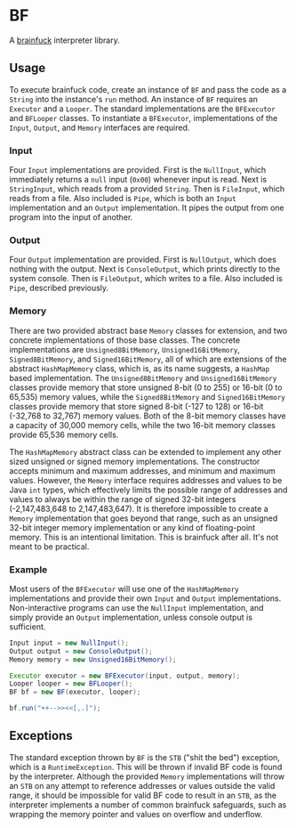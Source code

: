 # BF

A [brainfuck](https://esolangs.org/wiki/Brainfuck) interpreter library.

## Usage

To execute brainfuck code, create an instance of `BF` and pass the code as a `String` into the instance's `run` method.
An instance of `BF` requires an `Executor` and a `Looper`. The standard implementations are the `BFExecutor` and
`BFLooper` classes. To instantiate a `BFExecutor`, implementations of the `Input`, `Output`, and `Memory` interfaces
are required.

### Input

Four `Input` implementations are provided. First is the `NullInput`, which immediately returns a `null` input (`0x00`)
whenever input is read. Next is `StringInput`, which reads from a provided `String`. Then is `FileInput`, which reads
from a file. Also included is `Pipe`, which is both an `Input` implementation and an `Output` implementation. It pipes
the output from one program into the input of another.

### Output

Four `Output` implementation are provided. First is `NullOutput`, which does nothing with the output. Next is
`ConsoleOutput`, which prints directly to the system console. Then is `FileOutput`, which writes to a file. Also
included is `Pipe`, described previously.

### Memory

There are two provided abstract base `Memory` classes for extension, and two concrete implementations of those base
classes. The concrete implementations are `Unsigned8BitMemory`, `Unsigned16BitMemory`, `Signed8BitMemory`, and
`Signed16BitMemory`, all of which are extensions of the abstract `HashMapMemory` class, which is, as its name suggests,
a `HashMap` based implementation. The `Unsigned8BitMemory` and `Unsigned16BitMemory` classes provide memory that store
unsigned 8-bit (0 to 255) or 16-bit (0 to 65,535) memory values, while the `Signed8BitMemory` and `Signed16BitMemory`
classes provide memory that store signed 8-bit (-127 to 128) or 16-bit (-32,768 to 32,767) memory values. Both of the
8-bit memory classes have a capacity of 30,000 memory cells, while the two 16-bit memory classes provide 65,536 memory
cells.

The `HashMapMemory` abstract class can be extended to implement any other sized unsigned or signed memory
implementations. The constructor accepts minimum and maximum addresses, and minimum and maximum values. However, the
`Memory` interface requires addresses and values to be Java `int` types, which effectively limits the possible range of
addresses and values to always be within the range of signed 32-bit integers (-2,147,483,648 to 2,147,483,647). It is
therefore impossible to create a `Memory` implementation that goes beyond that range, such as an unsigned 32-bit integer
memory implementation or any kind of floating-point memory. This is an intentional limitation. This is brainfuck after
all. It's not meant to be practical.

### Example

Most users of the `BFExecutor` will use one of the `HashMapMemory` implementations and provide their own `Input` and
`Output` implementations. Non-interactive programs can use the `NullInput` implementation, and simply provide an
`Output` implementation, unless console output is sufficient.

```java
Input input = new NullInput();
Output output = new ConsoleOutput();
Memory memory = new Unsigned16BitMemory();

Executor executor = new BFExecutor(input, output, memory);
Looper looper = new BFLooper();
BF bf = new BF(executor, looper);

bf.run("++-->><<[,.]");
```

## Exceptions

The standard exception thrown by `BF` is the `STB` ("shit the bed") exception, which is a `RuntimeException`. This will
be thrown if invalid BF code is found by the interpreter. Although the provided `Memory` implementations will throw an
`STB` on any attempt to reference addresses or values outside the valid range, it should be impossible for valid BF code
to result in an `STB`, as the interpreter implements a number of common brainfuck safeguards, such as wrapping the
memory pointer and values on overflow and underflow.
